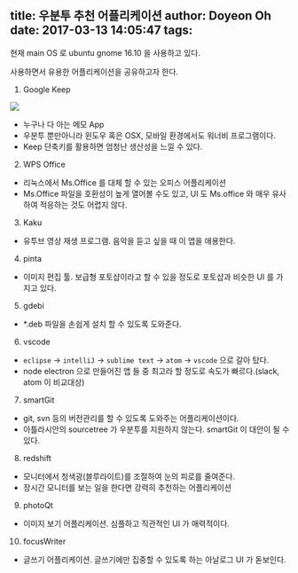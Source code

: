 title: 우분투 추천 어플리케이션
author: Doyeon Oh
date: 2017-03-13 14:05:47
tags:
---
현재 main OS 로 ubuntu gnome 16.10 을 사용하고 있다.

사용하면서 유용한 어플리케이션을 공유하고자 한다.


1.  Google Keep

![](keep.png)

 - 누구나 다 아는 메모 App
 - 우분투 뿐만아니라 윈도우 혹은 OSX, 모바일 환경에서도 워너비 프로그램이다.
 - Keep 단축키를 활용하면 엄청난 생산성을 느낄 수 있다.

2. WPS Office

 - 리눅스에서 Ms.Office 를 대체 할 수 있는 오피스 어플리케이션
 - Ms.Office 파일을 호환성이 높게 열어볼 수도 있고, UI 도 Ms.office 와 매우 유사하여 적응하는 것도 어렵지 않다.

3. Kaku

 - 유투브 영상 재생 프로그램. 음악을 듣고 싶을 때 이 앱을 애용한다.

4. pinta

 - 이미지 편집 툴. 보급형 포토샵이라고 할 수 있을 정도로 포토샵과 비슷한 UI 를 가지고 있다.

5. gdebi

 - *.deb 파일을 손쉽게 설치 할 수 있도록 도와준다.

6. vscode

 - `eclipse` -> `intelliJ` -> `sublime text` -> `atom` -> `vscode` 으로 갈아 탔다.
 - node electron 으로 만들어진 앱 들 중 최고라 할 정도로 속도가 빠르다.(slack, atom 이 비교대상)

7. smartGit

 - git, svn 등의 버전관리를 할 수 있도록 도와주는 어플리케이션이다.
 - 아틀라시안의 sourcetree 가 우분투를 지원하지 않는다. smartGit 이 대안이 될 수 있다.
 

8. redshift

 - 모니터에서 청색광(블루라이트)를  조절하여 눈의 피로를 줄여준다.
 - 장시간 모니터를 보는 일을 한다면 강력히 추천하는 어플리케이션

9. photoQt

 - 이미지 보기 어플리케이션. 심플하고 직관적인 UI 가 매력적이다.

10. focusWriter

 - 글쓰기 어플리케이션. 글쓰기에만 집중할 수 있도록 하는 아날로그 UI 가 돋보인다.